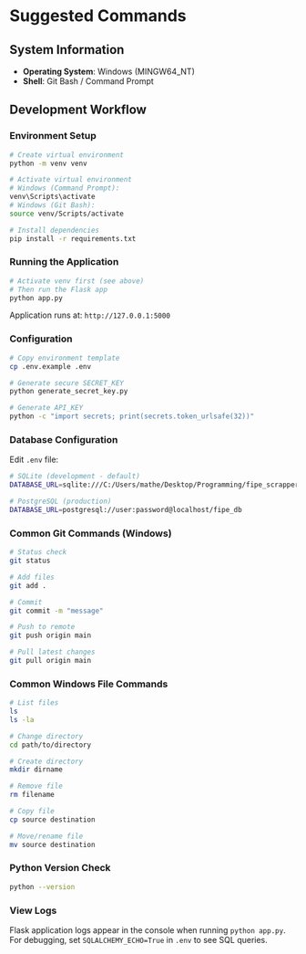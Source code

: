 # Suggested Commands

## System Information
- **Operating System**: Windows (MINGW64_NT)
- **Shell**: Git Bash / Command Prompt

## Development Workflow

### Environment Setup
```bash
# Create virtual environment
python -m venv venv

# Activate virtual environment
# Windows (Command Prompt):
venv\Scripts\activate
# Windows (Git Bash):
source venv/Scripts/activate

# Install dependencies
pip install -r requirements.txt
```

### Running the Application
```bash
# Activate venv first (see above)
# Then run the Flask app
python app.py
```
Application runs at: `http://127.0.0.1:5000`

### Configuration
```bash
# Copy environment template
cp .env.example .env

# Generate secure SECRET_KEY
python generate_secret_key.py

# Generate API_KEY
python -c "import secrets; print(secrets.token_urlsafe(32))"
```

### Database Configuration
Edit `.env` file:
```bash
# SQLite (development - default)
DATABASE_URL=sqlite:///C:/Users/mathe/Desktop/Programming/fipe_scrapper/fipe_data.db

# PostgreSQL (production)
DATABASE_URL=postgresql://user:password@localhost/fipe_db
```

### Common Git Commands (Windows)
```bash
# Status check
git status

# Add files
git add .

# Commit
git commit -m "message"

# Push to remote
git push origin main

# Pull latest changes
git pull origin main
```

### Common Windows File Commands
```bash
# List files
ls
ls -la

# Change directory
cd path/to/directory

# Create directory
mkdir dirname

# Remove file
rm filename

# Copy file
cp source destination

# Move/rename file
mv source destination
```

### Python Version Check
```bash
python --version
```

### View Logs
Flask application logs appear in the console when running `python app.py`.
For debugging, set `SQLALCHEMY_ECHO=True` in `.env` to see SQL queries.
